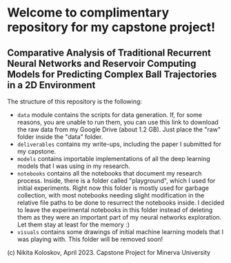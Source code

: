 # Welcome to complimentary repository for my capstone project!
## Comparative Analysis of Traditional Recurrent Neural Networks and Reservoir Computing Models for Predicting Complex Ball Trajectories in a 2D Environment

The structure of this repository is the following:
- `data` module contains the scripts for data generation. If, for some reasons, you are unable to run them, you can use this link to download the raw data from my Google Drive (about 1.2 GB). Just place the "raw" folder inside the "data" folder.
- `deliverables` contains my write-ups, including the paper I submitted for my capstone.
- `models` contains importable implementations of all the deep learning models that I was using in my research.
- `notebooks` contains all the notebooks that document my research process. Inside, there is a folder called "playground", which I used for initial experiments. Right now this folder is mostly used for garbage collection, with most notebooks needing slight modification in the relative file paths to be done to resurrect the notebooks inside. I decided to leave the experimental notebooks in this folder instead of deleting them as they were an important part of my neural networks exploration. Let them stay at least for the memory :) 
- `visuals` contains some drawings of initial machine learning models that I was playing with. This folder will be removed soon!

(c) Nikita Koloskov, April 2023.
Capstone Project for Minerva University
